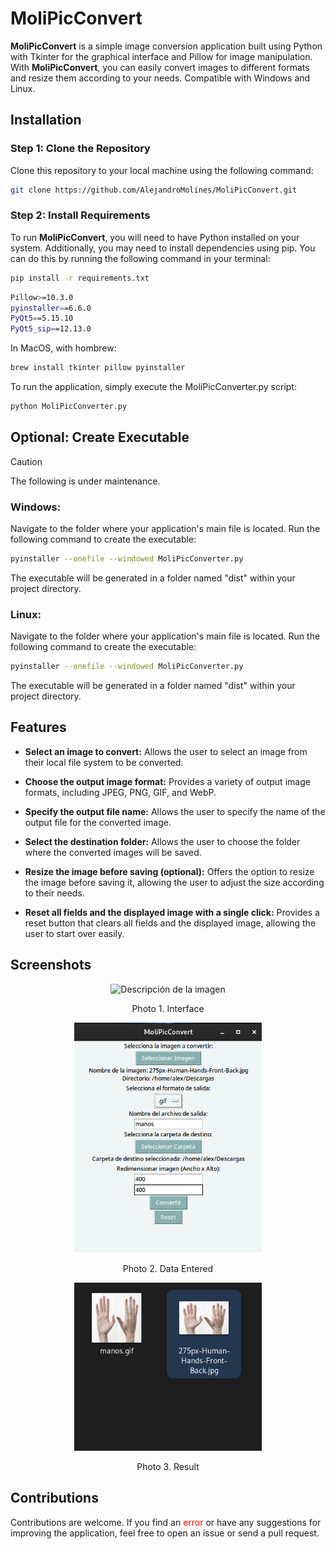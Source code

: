 # MoliPicConvert

**MoliPicConvert** is a simple image conversion application built using Python with Tkinter for the graphical interface and Pillow for image manipulation. With **MoliPicConvert**, you can easily convert images to different formats and resize them according to your needs. Compatible with Windows and Linux.

## Installation

### Step 1: Clone the Repository

Clone this repository to your local machine using the following command:

```bash
git clone https://github.com/AlejandroMolines/MoliPicConvert.git
```
### Step 2: Install Requirements
To run **MoliPicConvert**, you will need to have Python installed on your system. Additionally, you may need to install dependencies using pip. You can do this by running the following command in your terminal:

```bash
pip install -r requirements.txt
```
```bash
Pillow>=10.3.0
pyinstaller==6.6.0
PyQt5==5.15.10
PyQt5_sip==12.13.0
```
In MacOS, with hombrew:

```bash
brew install tkinter pillow pyinstaller
```

To run the application, simply execute the MoliPicConverter.py script:
```bash
python MoliPicConverter.py
```


## Optional: Create Executable
> [!CAUTION]
> The following is under maintenance.
### Windows:
Navigate to the folder where your application's main file is located.
Run the following command to create the executable:
```bash
pyinstaller --onefile --windowed MoliPicConverter.py
```
The executable will be generated in a folder named "dist" within your project directory.

### Linux:
Navigate to the folder where your application's main file is located.
Run the following command to create the executable:
```bash
pyinstaller --onefile --windowed MoliPicConverter.py
```
The executable will be generated in a folder named "dist" within your project directory.

## Features

- **Select an image to convert:** Allows the user to select an image from their local file system to be converted.

- **Choose the output image format:** Provides a variety of output image formats, including JPEG, PNG, GIF, and WebP.

- **Specify the output file name:** Allows the user to specify the name of the output file for the converted image.

- **Select the destination folder:** Allows the user to choose the folder where the converted images will be saved.

- **Resize the image before saving (optional):** Offers the option to resize the image before saving it, allowing the user to adjust the size according to their needs.

- **Reset all fields and the displayed image with a single click:** Provides a reset button that clears all fields and the displayed image, allowing the user to start over easily.


## Screenshots
<p align="center">
  <img src="https://github.com/AlejandroMolines/MoliPicConverter/blob/main/images/Captura%20desde%202024-05-03%2013-03-49.png?raw=true" alt="Descripción de la imagen" width="300">
</p>
<p align="center">
  Photo 1. Interface
</p>

<p align="center">
  <img src="https://github.com/AlejandroMolines/MoliPicConvert/blob/main/images/Captura%20desde%202024-05-03%2013-31-57.png?raw=true" alt="Descripción de la imagen" width="300">
</p>
<p align="center">
  Photo 2. Data Entered
</p>

<p align="center">
  <img src="https://github.com/AlejandroMolines/MoliPicConvert/blob/main/images/Captura%20desde%202024-05-03%2013-32-37.png?raw=true" alt="Descripción de la imagen" width="300">
</p>
<p align="center">
  Photo 3. Result
</p>



## Contributions
Contributions are welcome. If you find an <span style="color:red">error</span> or have any suggestions for improving the application, feel free to open an issue or send a pull request.

